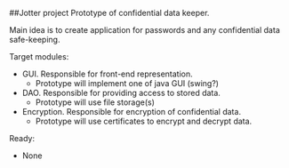 ##Jotter project
Prototype of confidential data keeper.

Main idea is to create application for passwords and any confidential data safe-keeping.

Target modules:

  - GUI. Responsible for front-end representation.
    - Prototype will implement one of java GUI (swing?)
  - DAO. Responsible for providing access to stored data.
    - Prototype will use file storage(s)
  - Encryption. Responsible for encryption of confidential data.
    - Prototype will use certificates to encrypt and decrypt data.

Ready:

  - None
